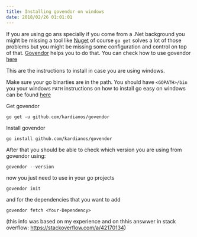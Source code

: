 ```yaml
---
title: Installing govendor on windows
date: 2018/02/26 01:01:01
---
```


If you are using go ans specially if you come from a .Net background you might be missing a tool like [Nuget](https://www.nuget.org/) of course `go get` solves a lot of those problems but you might be missing some configuration and control on top of that. [Govendor](https://github.com/kardianos/govendor) helps you to do that. You can check how to use govendor [here](https://zerokspot.com/weblog/2017/04/23/getting-started-with-govendor/)

This are the instructions to install in case you are using windows.

Make sure your go binarties are in the path.
You should have `<GOPATH>/bin` you your windows `PATH` instructions on how to install go easy on windows can be found [here](http://www.wadewegner.com/2014/12/easy-go-programming-setup-for-windows/)

Get govendor
```shell
go get -u github.com/kardianos/govendor
```

Install govendor
```shell
go install github.com/kardianos/govendor
```

After that you should be able to check which version you are using from govendor using:
```
govendor --version
```

now you just need to use in your go projects
```
govendor init
```

and for the dependencies that you want to add
```shell
govendor fetch <Your-Dependency>
```

(this info was based on my experience and on thhis answwer in stack overflow: https://stackoverflow.com/a/42170134)